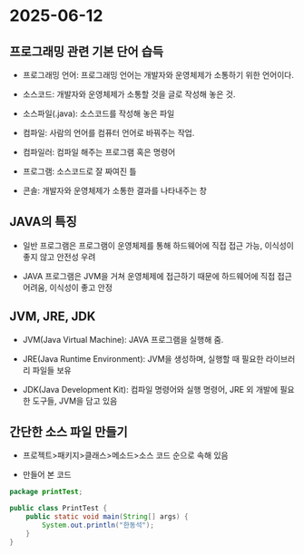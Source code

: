 # 2025-06-12

## 프로그래밍 관련 기본 단어 습득

- 프로그래밍 언어: 프로그래밍 언어는 개발자와 운영체제가 소통하기 위한 언어이다.

- 소스코드: 개발자와 운영체제가 소통할 것을 글로 작성해 놓은 것.

- 소스파일(.java): 소스코드를 작성해 놓은 파일

- 컴파일: 사람의 언어를 컴퓨터 언어로 바꿔주는 작업.

- 컴파일러: 컴파일 해주는 프로그램 혹은 명령어

- 프로그램: 소스코드로 잘 짜여진 틀

- 콘솔: 개발자와 운영체제가 소통한 결과를 나타내주는 창

## JAVA의 특징

- 일반 프로그램은 프로그램이 운영체제를 통해 하드웨어에 직접 접근 가능, 이식성이 좋지 않고 안전성 우려

- JAVA 프로그램은 JVM을 거쳐 운영체제에 접근하기 때문에 하드웨어에 직접 접근 어려움, 이식성이 좋고 안정

## JVM, JRE, JDK

- JVM(Java Virtual Machine): JAVA 프로그램을 실행해 줌.

- JRE(Java Runtime Environment): JVM을 생성하며, 실행할 때 필요한 라이브러리 파일들 보유

- JDK(Java Development Kit): 컴파일 명령어와 실행 명령어, JRE 외 개발에 필요한 도구들, JVM을 담고 있음

## 간단한 소스 파일 만들기

- 프로젝트>패키지>클래스>메소드>소스 코드 순으로 속해 있음

- 만들어 본 코드
```java
package printTest;

public class PrintTest {
	public static void main(String[] args) {
		System.out.println("한동석");
	}
}
```
